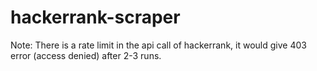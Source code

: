 # hackerrank-scraper

Note:
There is a rate limit in the api call of hackerrank, it would give 403 error (access denied) after 2-3 runs. 
